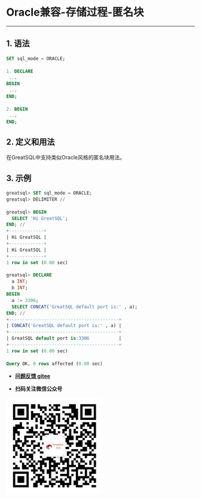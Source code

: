 # Oracle兼容-存储过程-匿名块
---


## 1. 语法

```sql
SET sql_mode = ORACLE;

1. DECLARE
 ...
BEGIN
 ...
END;

2. BEGIN
 ...
END;
```

## 2. 定义和用法

在GreatSQL中支持类似Oracle风格的匿名块用法。

## 3. 示例

```sql
greatsql> SET sql_mode = ORACLE;
greatsql> DELIMITER //

greatsql> BEGIN
  SELECT 'Hi GreatSQL';
END; //
+-------------+
| Hi GreatSQL |
+-------------+
| Hi GreatSQL |
+-------------+
1 row in set (0.00 sec)

greatsql> DECLARE 
  a INT;
  b INT;
BEGIN
  a := 3306;
  SELECT CONCAT('GreatSQL default port is:' , a);
END; //
+-----------------------------------------+
| CONCAT('GreatSQL default port is:' , a) |
+-----------------------------------------+
| GreatSQL default port is:3306           |
+-----------------------------------------+
1 row in set (0.00 sec)

Query OK, 0 rows affected (0.00 sec)
```



- **[问题反馈 gitee](https://gitee.com/GreatSQL/GreatSQL-Manual/issues)**

- **扫码关注微信公众号**

![greatsql-wx](../../greatsql-wx.jpg)

